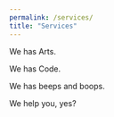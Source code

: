 ```yaml
---
permalink: /services/
title: "Services"
---
```


We has Arts.

We has Code.

We has beeps and boops. 

We help you, yes? 

